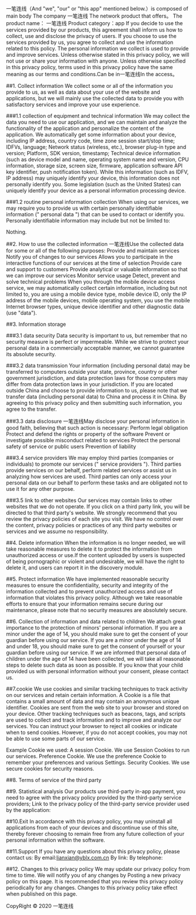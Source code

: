 一笔连线（And "we", "our" or "this app" mentioned below.）is composed of main body The company 一笔连线 The network product that offers。
The product name： 一笔连线
Product category：app
If you decide to use the services provided by our products, this agreement shall inform us how to collect, use and disclose the privacy of users.
If you choose to use the services provided by us, you agree to collect and use the information related to this policy. The personal information we collect is used to provide and improve services. Unless otherwise stated in this privacy policy, we will not use or share your information with anyone.
Unless otherwise specified in this privacy policy, terms used in this privacy policy have the same meaning as our terms and conditions.Can be in一笔连线In the access。

##1. Collect information
We collect some or all of the information you provide to us, as well as data about your use of the website and applications, but we will mainly use the collected data to provide you with satisfactory services and improve your use experience.

###1.1 collection of equipment and technical information
We may collect the data you need to use our application, and we can maintain and analyze the functionality of the application and personalize the content of the application.
We automatically get some information about your device, including IP address, country code, time zone session start/stop time; IDFVs, language; Network status (wireless, etc.), browser plug-in type and version; Platform, SDK version, timestamp; Technical device information (such as device model and name, operating system name and version, CPU information, storage size, screen size, firmware, application software API key identifier, push notification token). While this information (such as IDFV, IP address) may uniquely identify your device, this information does not personally identify you. Some legislation (such as the United States) can uniquely identify your device as a personal information processing device.

###1.2 routine personal information collection
When using our services, we may require you to provide us with certain personally identifiable information (" personal data ") that can be used to contact or identify you. Personally identifiable information may include but not be limited to:

Nothing.

##2. How to use the collected information
一笔连线Use the collected data for some or all of the following purposes:
Provide and maintain services
Notify you of changes to our services
Allows you to participate in the interactive functions of our services at the time of selection
Provide care and support to customers
Provide analytical or valuable information so that we can improve our services
Monitor service usage
Detect, prevent and solve technical problems
When you through the mobile device access service, we may automatically collect certain information, including but not limited to, you are using a mobile device type, mobile device ID, only the IP address of the mobile devices, mobile operating system, you use the mobile Internet browser types, unique device identifier and other diagnostic data (use "data").

##3. Information storage

###3.1 data security
Data security is important to us, but remember that no security measure is perfect or impermeable. While we strive to protect your personal data in a commercially acceptable manner, we cannot guarantee its absolute security.

###3.2 data transmission
Your information (including personal data) may be transferred to computers outside your state, province, country or other government jurisdiction, and data protection laws for those computers may differ from data protection laws in your jurisdiction.
If you are located outside China and choose to provide information to us, please note that we transfer data (including personal data) to China and process it in China.
By agreeing to this privacy policy and then submitting such information, you agree to the transfer.

###3.3 data disclosure
一笔连线May disclose your personal information in good faith, believing that such action is necessary:
Perform legal obligation
Protect and defend the rights or property of the software
Prevent or investigate possible misconduct related to services
Protect the personal safety of service or public users
Prevention of liability

###3.4 service providers
We may employ third parties (companies or individuals) to promote our services (" service providers "). Third parties provide services on our behalf, perform related services or assist us in analyzing how services are used. Third parties can only access your personal data on our behalf to perform these tasks and are obligated not to use it for any other purpose.

###3.5 link to other websites
Our services may contain links to other websites that we do not operate. If you click on a third party link, you will be directed to that third party's website. We strongly recommend that you review the privacy policies of each site you visit. We have no control over the content, privacy policies or practices of any third party websites or services and we assume no responsibility.

##4. Delete information
When the information is no longer needed, we will take reasonable measures to delete it to protect the information from unauthorized access or use.If the content uploaded by users is suspected of being pornographic or violent and undesirable, we will have the right to delete it, and users can report it in the discovery module.

##5. Protect information
We have implemented reasonable security measures to ensure the confidentiality, security and integrity of the information collected and to prevent unauthorized access and use of information that violates this privacy policy. Although we take reasonable efforts to ensure that your information remains secure during our maintenance, please note that no security measures are absolutely secure.

##6. Collection of information and data related to children
We attach great importance to the protection of minors' personal information. If you are a minor under the age of 14, you should make sure to get the consent of your guardian before using our service. If you are a minor under the age of 14 and under 18, you should make sure to get the consent of yourself or your guardian before using our service. If we are informed that personal data of children under the age of 14 have been collected, we will take all reasonable steps to delete such data as soon as possible. If you know that your child provided us with personal information without your consent, please contact us.

##7.cookie
We use cookies and similar tracking techniques to track activity on our services and retain certain information.
A Cookie is a file that contains a small amount of data and may contain an anonymous unique identifier. Cookies are sent from the web site to your browser and stored on your device. Other tracking techniques such as beacons, tags, and scripts are used to collect and track information and to improve and analyze our services.
You can instruct your browser to reject all cookies or indicate when to send cookies. However, if you do not accept cookies, you may not be able to use some parts of our service.

Example Cookie we used:
A session Cookie. We use Session Cookies to run our services.
Preference Cookie. We use the preference Cookie to remember your preferences and various Settings.
Security Cookies. We use secure cookies for security reasons.

##8. Terms of service of the third party

##9. Statistical analysis
Our products use third-party in-app payment, you need to agree with the privacy policy provided by the third-party service providers;
Link to the privacy policy of the third-party service provider used by the application:

##10.Exit
In accordance with this privacy policy, you may uninstall all applications from each of your devices and discontinue use of this site, thereby forever choosing to remain free from any future collection of your personal information within the software.

##11.Support
If you have any questions about this privacy policy, please contact us:
By email:lianxian@yblx.com.cn
By link:
By telephone:

##12. Changes to this privacy policy
We may update our privacy policy from time to time. We will notify you of any changes by Posting a new privacy policy on this page.
It is recommended that you review this privacy policy periodically for any changes. Changes to this privacy policy take effect when published on this page.

CopyRight © 2020 一笔连线
